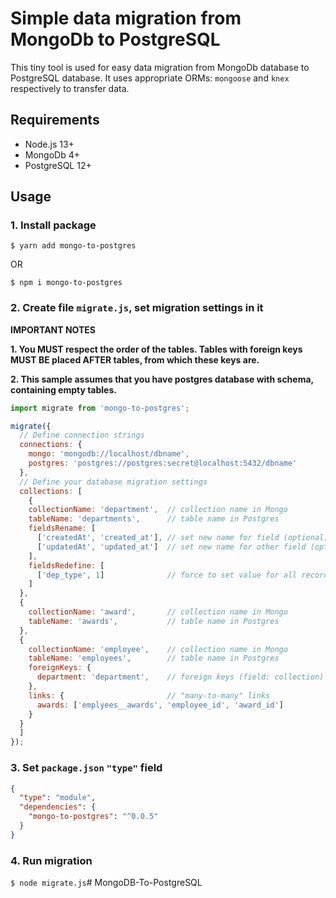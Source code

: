# Simple data migration from MongoDb to PostgreSQL

This tiny tool is used for easy data migration from MongoDb database
to PostgreSQL database. It uses appropriate ORMs: `mongoose` and 
`knex` respectively to transfer data.

## Requirements
* Node.js 13+
* MongoDb 4+
* PostgreSQL 12+

## Usage

### 1. Install package

`$ yarn add mongo-to-postgres`

OR

`$ npm i mongo-to-postgres`

### 2. Create file `migrate.js`, set migration settings in it

**IMPORTANT NOTES**

**1. You MUST respect the order of the tables. Tables with foreign keys MUST BE placed AFTER tables, from which these keys are.**

**2. This sample assumes that you have postgres database with schema, containing empty tables.**

```javascript
import migrate from 'mongo-to-postgres';

migrate({
  // Define connection strings
  connections: {
    mongo: 'mongodb://localhost/dbname',
    postgres: 'postgres://postgres:secret@localhost:5432/dbname'
  },
  // Define your database migration settings
  collections: [
    {
    collectionName: 'department',  // collection name in Mongo
    tableName: 'departments',      // table name in Postgres
    fieldsRename: [
      ['createdAt', 'created_at'], // set new name for field (optional)
      ['updatedAt', 'updated_at']  // set new name for other field (optional)
    ],
    fieldsRedefine: [
      ['dep_type', 1]              // force to set value for all records (optional)
    ]
  },
  {
    collectionName: 'award',       // collection name in Mongo
    tableName: 'awards',           // table name in Postgres
  },
  {
    collectionName: 'employee',    // collection name in Mongo
    tableName: 'employees',        // table name in Postgres
    foreignKeys: {
      department: 'department',    // foreign keys (field: collection) (optional)
    },
    links: {                       // "many-to-many" links
      awards: ['emplyees__awards', 'employee_id', 'award_id']
    }
  }
  ]
});
```

### 3. Set `package.json` `"type"` field

```json
{
  "type": "module",
  "dependencies": {
    "mongo-to-postgres": "^0.0.5"
  }
}
```

### 4. Run migration

`$ node migrate.js`#   M o n g o D B - T o - P o s t g r e S Q L  
 